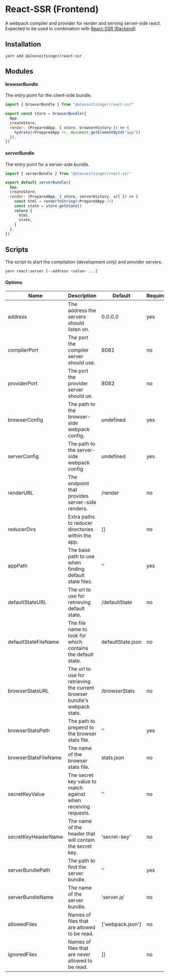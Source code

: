 # React-SSR (Frontend)

A webpack compiler and provider for render and serving server-side react. Expected to be used in combination with [React-SSR (Backend)](https://github.com/alexseitsinger/react-ssr-backend)

## Installation

```
yarn add @alexseitsinger/react-ssr
```

## Modules

#### browserBundle

The entry point for the client-side bundle.

```javascript
import { browserBundle } from "@alexseitsinger/react-ssr"

export const store = browserBundle({
  App,
  createStore,
  render: (PreparedApp, { store, browserHistory }) => {
    hydrate(<PreparedApp />, document.getElementById("app"))
  }),
})
```

#### serverBundle

The entry point for a server-side bundle.

```javascript
import { serverBundle } from "@alexseitsinger/react-ssr"

export default serverBundle({
  App,
  createStore,
  render: (PreparedApp, { store, serverHistory, url }) => {
    const html = renderToString(<PreparedApp />)
    const state = store.getState()
    return {
      html,
      state,
    }
  },
})
```

## Scripts

The script to start the compilation (development only) and provider servers.

```bash
yarn react-server [--address <value> ...]
```

#### Options

Name                 | Description                                                               | Default           | Required
---                  | ---                                                                       | ---               | ---
address              | The address the servers should listen on.                                 | 0.0.0.0           | yes
compilerPort         | The port the compiler server should use.                                  | 8081              | no
providerPort         | The port the provider server should ue.                                   | 8082              | no
browserConfig        | The path to the browser-side webpack config.                              | undefined         | yes
serverConfig         | The path to the server-side webpack config                                | undefined         | yes
renderURL            | The endpoint that provides server-side renders.                           | /render           | no
reducerDirs          | Extra paths to reducer directories within the app.                        | []                | no
appPath              | The base path to use when finding default state files.                    | ''                | yes
defaultStateURL      | The url to use for retrieving default state.                              | /defaultState     | no
defaultStateFileName | The file name to look for which contains the default state.               | defaultState.json | no
browserStatsURL      | The url to use for retrieving the current browser bundle's webpack stats. | /browserStats     | no
browserStatsPath     | The path to prepend to the browser stats file.                            | ''                | yes
browserStatsFileName | The name of the browser stats file.                                       | stats.json        | no
secretKeyValue       | The secret key value to match against when receiving requests.            | ''                | no
secretKeyHeaderName  | The name of the header that will contain the secret key.                  | 'secret-key'      | no
serverBundlePath     | The path to find the server bundle.                                       | ''                | yes
serverBundleName     | The name of the server bundle.                                            | 'server.js'       | no
allowedFiles         | Names of files that are allowed to be read.                               | ['webpack.json']  | no
ignoredFiles         | Names of files that are never allowed to be read.                         | []                | no

